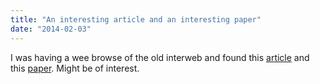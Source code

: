 ```yaml
---
title: "An interesting article and an interesting paper"
date: "2014-02-03"
---
```

<p>I was having a wee browse of the old interweb and found this <a href="http://qz.com/139453/theres-one-key-difference-between-kids-who-excel-at-math-and-those-who-dont/" target="_blank">article</a> and this <a href="http://www.sciencedirect.com/science/article/pii/S0191886909003833" target="_blank">paper</a>. Might be of interest.</p>

